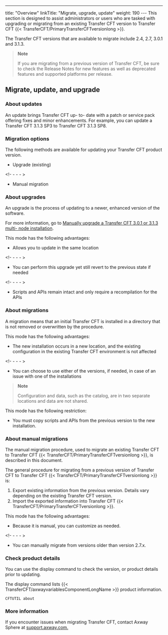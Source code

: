 ---
title: "Overview"
linkTitle: "Migrate, upgrade, update"
weight: 190
--- This section is designed to assist administrators or users who are tasked with upgrading or migrating from an existing Transfer CFT version to Transfer CFT {{< TransferCFT/PrimaryTransferCFTversionlong  >}}.

The Transfer CFT versions that are available to migrate include 2.4, 2.7, 3.0.1 and 3.1.3.

> **Note**
>
> If you are migrating from a previous version of Transfer CFT, be sure to check the Release Notes for new features as well as deprecated features and supported platforms per release.

## Migrate, update, and upgrade

### About updates

An update brings Transfer CFT up- to- date with a patch or service pack offering fixes and minor enhancements. For example, you can update a Transfer CFT 3.1.3 SP3 to Transfer CFT 3.1.3 SP8.

### Migration options

The following methods are available for updating your Transfer CFT product version.

- Upgrade (existing)

<!- - - - >

- Manual migration

### About upgrades

An upgrade is the process of updating to a newer, enhanced version of the software.

For more information, go to [Manually upgrade a Transfer CFT 3.0.1 or 3.1.3 multi- node installation]().

This mode has the following advantages:

- Allows you to update in the same location

<!- - - - >

- You can perform this upgrade yet still revert to the previous state if needed

<!- - - - >

- Scripts and APIs remain intact and only require a recompilation for the APIs

### About migrations

A migration means that an initial Transfer CFT is installed in a directory that is not removed or overwritten by the procedure.

This mode has the following advantages:

- The new installation occurs in a new location, and the existing configuration in the existing Transfer CFT environment is not affected

<!- - - - >

- You can choose to use either of the versions, if needed, in case of an issue with one of the installations

> **Note**
>
> Configuration and data, such as the catalog, are in two separate locations and data are not shared.

This mode has the following restriction:

- You must copy scripts and APIs from the previous version to the new installation.

### About manual migrations

The manual migration procedure, used to migrate an existing Transfer CFT to Transfer CFT {{< TransferCFT/PrimaryTransferCFTversionlong  >}}, is described in this document.

The general procedure for migrating from a previous version of Transfer CFT to Transfer CFT {{< TransferCFT/PrimaryTransferCFTversionlong  >}} is:

1. Export existing information from the previous version. Details vary depending on the existing Transfer CFT version.
1. Import the exported information into Transfer CFT {{< TransferCFT/PrimaryTransferCFTversionlong >}}.

This mode has the following advantages:

- Because it is manual, you can customize as needed.

<!- - - - >

- You can manually migrate from versions older than version 2.7.x.

### Check product details

You can use the display command to check the version, or product details prior to updating.

The display command lists {{< TransferCFT/axwayvariablesComponentLongName  >}} product information.

```
CFTUTIL about
```

### More information

If you encounter issues when migrating Transfer CFT, contact Axway Sphere at [support.axway.com.](https://support.axway.com/)

